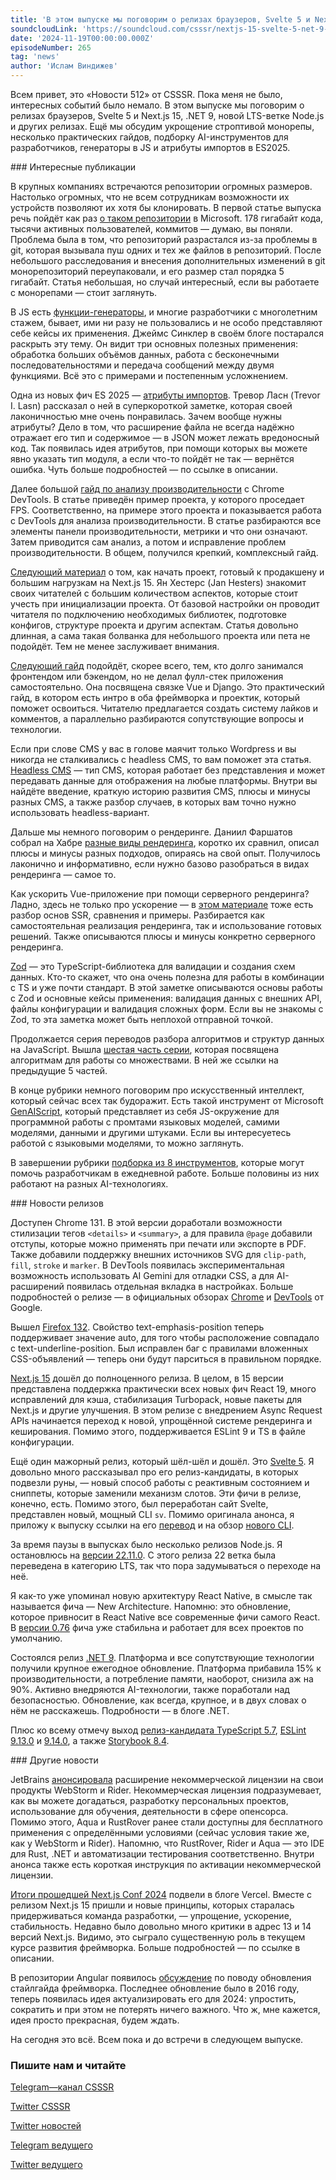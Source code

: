 ```yaml
---
title: 'В этом выпуске мы поговорим о релизах браузеров, Svelte 5 и Next.js 15, .NET 9, новой LTS-ветке Node.js и других релизах. Ещё мы обсудим укрощение строптивой монорепы, несколько практических гайдов, подборку AI-инструментов для разработчиков, генераторы в JS и атрибуты импортов в ES2025.'
soundcloudLink: 'https://soundcloud.com/csssr/nextjs-15-svelte-5-net-9-nodejs-22110-lts-generatory-es2025-import-attributes'
date: '2024-11-19T00:00:00.000Z'
episodeNumber: 265
tag: 'news'
author: 'Ислам Виндижев'
---
```


Всем привет, это «Новости 512» от CSSSR. Пока меня не было, интересных событий было немало. В этом выпуске мы поговорим о релизах браузеров, Svelte 5 и Next.js 15, .NET 9, новой LTS-ветке Node.js и других релизах. Ещё мы обсудим укрощение строптивой монорепы, несколько практических гайдов, подборку AI-инструментов для разработчиков, генераторы в JS и атрибуты импортов в ES2025.

<ParagraphWithImage imageName="laptopNews" >
  ### Интересные публикации

В крупных компаниях встречаются репозитории огромных размеров. Настолько огромных, что не всем сотрудникам возможности их устройств позволяют их хотя бы клонировать. В первой статье выпуска речь пойдёт как раз [о таком репозитории](https://www.jonathancreamer.com/how-we-shrunk-our-git-repo-size-by-94-percent/) в Microsoft. 178 гигабайт кода, тысячи активных пользователей, коммитов — думаю, вы поняли. Проблема была в том, что репозиторий разрастался из-за проблемы в git, которая вызывала пуш одних и тех же файлов в репозиторий. После небольшого расследования и внесения дополнительных изменений в git монорепозиторий переупаковали, и его размер стал порядка 5 гигабайт. Статья небольшая, но случай интересный, если вы работаете с монорепами — стоит заглянуть.
</ParagraphWithImage>

В JS есть [функции-генераторы](https://jrsinclair.com/articles/2022/why-would-anyone-need-javascript-generator-functions/), и многие разработчики с многолетним стажем, бывает, ими ни разу не пользовались и не особо представляют себе кейсы их применения. Джеймс Синклер в своём блоге постарался раскрыть эту тему. Он видит три основных полезных применения: обработка больших объёмов данных, работа с бесконечными последовательностями и передача сообщений между двумя функциями. Всё это с примерами и постепенным усложнением.

Одна из новых фич ES 2025 — [атрибуты импортов](https://www.trevorlasn.com/blog/import-attributes-in-javascript). Тревор Ласн (Trevor I. Lasn) рассказал о ней в суперкороткой заметке, которая своей лаконичностью мне очень понравилась. Зачем вообще нужны атрибуты? Дело в том, что расширение файла не всегда надёжно отражает его тип и содержимое — в JSON может лежать вредоносный код. Так появилась идея атрибутов, при помощи которых вы можете явно указать тип модуля, а если что-то пойдёт не так — вернётся ошибка. Чуть больше подробностей — по ссылке в описании.

Далее большой [гайд по анализу производительности](https://blog.jiayihu.net/comprenhensive-guide-chrome-performance/) с Chrome DevTools. В статье приведён пример проекта, у которого проседает FPS. Соответственно, на примере этого проекта и показывается работа с DevTools для анализа производительности. В статье разбираются все элементы панели производительности, метрики и что они означают. Затем приводится сам анализ, а потом и исправление проблем производительности. В общем, получился крепкий, комплексный гайд.

[Следующий материал](https://www.reactsquad.io/blog/how-to-set-up-next-js-15-for-production) о том, как начать проект, готовый к продакшену и большим нагрузкам на Next.js 15. Ян Хестерс (Jan Hesters) знакомит своих читателей с большим количеством аспектов, которые стоит учесть при инициализации проекта. От базовой настройки он проводит читателя по подключению необходимых библиотек, подготовке конфигов, структуре проекта и другим аспектам. Статья довольно длинная, а сама такая болванка для небольшого проекта или пета не подойдёт. Тем не менее заслуживает внимания.

[Следующий гайд](https://www.thedevspace.io/community/django-vue) подойдёт, скорее всего, тем, кто долго занимался фронтендом или бэкендом, но не делал фулл-стек приложения самостоятельно. Она посвящена связке Vue и Django. Это практический гайд, в котором есть интро в оба фреймворка и проектик, который поможет освоиться. Читателю предлагается создать систему лайков и комментов, а параллельно разбираются сопутствующие вопросы и технологии.

Если при слове CMS у вас в голове маячит только Wordpress и вы никогда не сталкивались с headless CMS, то вам поможет эта статья. [Headless CMS](https://www.builder.io/blog/headless-cms) — тип CMS, которая работает без представления и может передавать данные для отображения на любые платформы. Внутри вы найдёте введение, краткую историю развития CMS, плюсы и минусы разных CMS, а также разбор случаев, в которых вам точно нужно использовать headless-вариант.

Дальше мы немного поговорим о рендеринге. Даниил Фаршатов собрал на Хабре [разные виды рендеринга](https://habr.com/ru/companies/domclick/articles/855982/), коротко их сравнил, описал плюсы и минусы разных подходов, опираясь на свой опыт. Получилось лаконично и информативно, если нужно базово разобраться в видах рендеринга — самое то.

Как ускорить Vue-приложение при помощи серверного рендеринга? Ладно, здесь не только про ускорение — в [этом материале](https://www.debugbear.com/blog/vue-ssr) тоже есть разбор основ SSR, сравнения и примеры. Разбирается как самостоятельная реализация рендеринга, так и использование готовых решений. Также описываются плюсы и минусы конкретно серверного рендеринга.

[Zod](https://habr.com/ru/articles/855734/) — это TypeScript-библиотека для валидации и создания схем данных. Кто-то скажет, что она очень полезна для работы в комбинации с TS и уже почти стандарт. В этой заметке описываются основы работы с Zod и основные кейсы применения: валидация данных с внешних API, файлы конфигурации и валидация сложных форм. Если вы не знакомы с Zod, то эта заметка может быть неплохой отправной точкой.

Продолжается серия переводов разбора алгоритмов и структур данных на JavaScript. Вышла [шестая часть серии](https://habr.com/ru/companies/timeweb/articles/845544/), которая посвящена алгоритмам для работы со множествами. В ней же ссылки на предыдущие 5 частей.

В конце рубрики немного поговорим про искусственный интеллект, который сейчас всех так будоражит. Есть такой инструмент от Microsoft [GenAIScript](https://microsoft.github.io/genaiscript/), который представляет из себя JS-окружение для программной работы с промтами языковых моделей, самими моделями, данными и другими штуками. Если вы интересуетесь работой с языковыми моделями, то можно заглянуть.

В завершении рубрики [подборка из 8 инструментов](https://habr.com/ru/articles/855634/), которые могут помочь разработчикам в ежедневной работе. Больше половины из них работают на разных AI-технологиях.

<ParagraphWithImage imageName="manWithLaptop">
  ### Новости релизов

Доступен Chrome 131. В этой версии доработали возможности стилизации тегов `<details>` и `<summary>`, а для правила `@page` добавили отступы, которые можно применять при печати или экспорте в PDF. Также добавили поддержку внешних источников SVG для `clip-path`, `fill`, `stroke` и `marker`. В DevTools появилась экспериментальная возможность использовать AI Gemini для отладки CSS, а для AI-расширений появилась отдельная вкладка в настройках. Больше подробностей о релизе — в официальных обзорах [Chrome](https://developer.chrome.com/blog/new-in-chrome-131) и [DevTools](https://developer.chrome.com/blog/new-in-devtools-131) от Google.
</ParagraphWithImage>

Вышел [Firefox 132](https://developer.mozilla.org/en-US/docs/Mozilla/Firefox/Releases/132). Свойство text-emphasis-position теперь поддерживает значение auto, для того чтобы расположение совпадало с text-underline-position. Был исправлен баг с правилами вложенных CSS-объявлений — теперь они будут парситься в правильном порядке.

[Next.js 15](https://nextjs.org/blog/next-15) дошёл до полноценного релиза. В целом, в 15 версии представлена поддержка практически всех новых фич React 19, много исправлений для кэша, стабилизация Turbopack, новые пакеты для Next.js и другие улучшения. В этом релизе с внедрением Async Request APIs начинается переход к новой, упрощённой системе рендеринга и кеширования. Помимо этого, поддерживается ESLint 9 и TS в файле конфигурации.

Ещё один мажорный релиз, который шёл-шёл и дошёл. Это [Svelte 5](https://svelte.dev/blog/svelte-5-is-alive). Я довольно много рассказывал про его релиз-кандидаты, в которых подвезли руны, — новый способ работы с реактивным состоянием и сниппеты, которые заменили механизм слотов. Эти фичи в релизе, конечно, есть. Помимо этого, был переработан сайт Svelte, представлен новый, мощный CLI `sv`. Помимо оригинала анонса, я приложу к выпуску ссылки на его [перевод](https://habr.com/ru/articles/854480/) и на обзор [нового CLI](https://svelte.dev/blog/sv-the-svelte-cli).

За время паузы в выпусках было несколько релизов Node.js. Я остановлюсь на [версии 22.11.0](https://nodejs.org/en/blog/release/v22.11.0). С этого релиза 22 ветка была переведена в категорию LTS, так что пора задумываться о переходе на неё.

Я как-то уже упоминал новую архитектуру React Native, в смысле так называется фича — New Architecture. Напомню: это обновление, которое привносит в React Native все современные фичи самого React. В [версии 0.76](https://reactnative.dev/blog/2024/10/23/release-0.76-new-architecture) фича уже стабильна и работает для всех проектов по умолчанию.

Состоялся релиз [.NET 9](https://devblogs.microsoft.com/dotnet/announcing-dotnet-9/). Платформа и все сопутствующие технологии получили крупное ежегодное обновление. Платформа прибавила 15% к производительности, а потребление памяти, наоборот, снизила аж на 90%. Активно внедряются AI-технологии, также поработали над безопасностью. Обновление, как всегда, крупное, и в двух словах о нём не расскажешь. Подробности — в блоге .NET.

Плюс ко всему отмечу выход [релиз-кандидата TypeScript 5.7](https://devblogs.microsoft.com/typescript/announcing-typescript-5-7-rc/), [ESLint 9.13.0](https://eslint.org/blog/2024/10/eslint-v9.13.0-released/) и [9.14.0](https://eslint.org/blog/2024/11/eslint-v9.14.0-released/), а также [Storybook 8.4](https://storybook.js.org/blog/storybook-8-4/).

<ParagraphWithImage imageName="laptopNews" >
    ### Другие новости

JetBrains [анонсировала](https://blog.jetbrains.com/blog/2024/10/24/webstorm-and-rider-are-now-free-for-non-commercial-use/) расширение некоммерческой лицензии на свои продукты WebStorm и Rider. Некоммерческая лицензия подразумевает, как вы можете догадаться, разработку персональных проектов, использование для обучения, деятельности в сфере опенсорса. Помимо этого, Aqua и RustRover ранее стали доступны для бесплатного применения с определёнными условиями (сейчас условия такие же, как у WebStorm и Rider). Напомню, что RustRover, Rider и Aqua — это IDE для Rust, .NET и автоматизации тестирования соответственно. Внутри анонса также есть короткая инструкция по активации некоммерческой лицензии.
</ParagraphWithImage>

[Итоги прошедшей Next.js Conf 2024](https://vercel.com/blog/recap-next-js-conf-2024) подвели в блоге Vercel. Вместе с релизом Next.js 15 пришли и новые принципы, которых старалась придерживаться команда разработки, — упрощение, ускорение, стабильность. Недавно было довольно много критики в адрес 13 и 14 версий Next.js. Видимо, это сыграло существенную роль в текущем курсе развития фреймворка. Больше подробностей — по ссылке в описании.

В репозитории Angular появилось [обсуждение](https://github.com/angular/angular/discussions/58412) по поводу обновления стайлгайда фреймворка. Последнее обновление было в 2016 году, теперь появилась идея актуализировать его для 2024: упростить, сократить и при этом не потерять ничего важного. Что ж, мне кажется, идея просто прекрасная, будем ждать.

На сегодня это всё. Всем пока и до встречи в следующем выпуске.

  ### Пишите нам и читайте
  [Telegram—канал CSSSR](https://t.me/csssr)

  [Twitter CSSSR](https://twitter.com/csssr_dev)

  [Twitter новостей](https://twitter.com/csssr_news)

  [Telegram ведущего](https://t.me/Vindizh)

  [Twitter ведущего](https://twitter.com/Vindizh)
